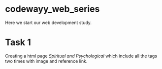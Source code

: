 # codewayy_web_series
Here we start our web development study.

# Task 1
Creating a html page *Spiritual and Psychological* which include all the tags two times with image and reference link. 
